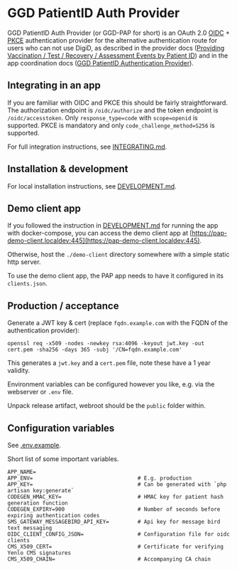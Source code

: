 # GGD PatientID Auth Provider

GGD PatientID Auth Provider (or GGD-PAP for short) is an OAuth 2.0 [OIDC](https://openid.net/connect/) + [PKCE](https://tools.ietf.org/html/rfc7636) authentication provider for the alternative authentication route for users who can not use DigiD, as described in the provider docs ([Providing Vaccination / Test / Recovery / Assessment Events by Patient ID](https://github.com/minvws/nl-covid19-coronacheck-provider-docs/blob/main/docs/providing-events-by-patient-id.md)) and in the app coordination docs ([GGD PatientID Authentication Provider](https://github.com/minvws/nl-covid19-coronacheck-app-coordination/blob/main/architecture/GGD%20PatientID%20Authentication%20Provider.md)).

## Integrating in an app

If you are familiar with OIDC and PKCE this should be fairly straightforward. The authorization endpoint is `/oidc/authorize` and the token endpoint is `/oidc/accesstoken`. Only `response_type=code` with `scope=openid` is supported. PKCE is mandatory and only `code_challenge_method=S256` is supported.

For full integration instructions, see [INTEGRATING.md](./INTEGRATING.md).

## Installation & development

For local installation instructions, see [DEVELOPMENT.md](./DEVELOPMENT.md).

## Demo client app

If you followed the instruction in [DEVELOPMENT.md](./DEVELOPMENT.md) for running the app with docker-compose, you can access the demo client app at [https://pap-demo-client.localdev:445](https://pap-demo-client.localdev:445).

Otherwise, host the `./demo-client` directory somewhere with a simple static http server.

To use the demo client app, the PAP app needs to have it configured in its `clients.json`.

## Production / acceptance

Generate a JWT key & cert (replace `fqdn.example.com` with the FQDN of the authentication provider):

```
openssl req -x509 -nodes -newkey rsa:4096 -keyout jwt.key -out cert.pem -sha256 -days 365 -subj '/CN=fqdn.example.com'
```

This generates a `jwt.key` and a `cert.pem` file, note these have a 1 year validity. 

Environment variables can be configured however you like, e.g. via the webserver or `.env` file.

Unpack release artifact, webroot should be the `public` folder within.

## Configuration variables

See [.env.example](./.env.example).

Short list of some important variables.

```
APP_NAME=
APP_ENV=			                     # E.g. production
APP_KEY=                                 # Can be generated with `php artisan key:generate`
CODEGEN_HMAC_KEY=                        # HMAC key for patient hash generation function
CODEGEN_EXPIRY=900                       # Number of seconds before expiring authentication codes
SMS_GATEWAY_MESSAGEBIRD_API_KEY=         # Api key for message bird text messaging
OIDC_CLIENT_CONFIG_JSON=                 # Configuration file for oidc clients
CMS_X509_CERT=                           # Certificate for verifying Yenlo CMS signatures
CMS_X509_CHAIN=                          # Accompanying CA chain
```

